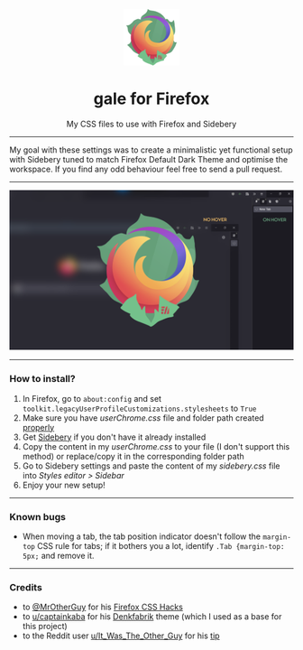 <p align="center"><img src="image/logo.png" width=100px height=100px></p>
<h1 align="center">gale for Firefox</h1>
<p align="center">My CSS files to use with Firefox and Sidebery</p>
<hr>
<p>My goal with these settings was to create a minimalistic yet functional setup with Sidebery tuned to match Firefox Default Dark Theme and optimise the workspace. If you find any odd behaviour feel free to send a pull request.</p>
<hr>
<p align="center"><img src="image/thumbnail.png"></p>
<hr>
<h3>How to install?</h3>
<ol>
<li> In Firefox, go to <code>about:config</code> and set <code>toolkit.legacyUserProfileCustomizations.stylesheets</code> to <code>True</code></li>
<li> Make sure you have <i>userChrome.css</i> file and folder path created <a href="https://www.userchrome.org/how-create-userchrome-css.html">properly</a></li>
<li> Get <a href="https://addons.mozilla.org/firefox/addon/sidebery">Sidebery</a> if you don't have it already installed</li>
<li> Copy the content in my <i>userChrome.css</i> to your file (I don't support this method) or replace/copy it in the corresponding folder path</li>
<li> Go to Sidebery settings and paste the content of my <i>sidebery.css</i> file into <i>Styles editor > Sidebar</i> </li>
<li> Enjoy your new setup!</li>
</ol>
<hr>
<h3>Known bugs</h3>
<ul>
<li> When moving a tab, the tab position indicator doesn't follow the <code>margin-top</code> CSS rule for tabs; if it bothers you a lot, identify <code>.Tab {margin-top: 5px;</code> and remove it.</li>
</ul>
<hr>
<h3>Credits</h3>
<ul>
<li>to <a href="https://github.com/MrOtherGuy">@MrOtherGuy</a> for his <a href="https://github.com/MrOtherGuy/firefox-csshacks">Firefox CSS Hacks</a></li>
<li>to <a href="https://www.reddit.com/user/captainkaba/">u/captainkaba</a> for his <a href="https://www.reddit.com/r/FirefoxCSS/comments/rqo5z6/some_people_asked_for_the_css_so_here_is_my_setup/">Denkfabrik</a> theme (which I used as a base for this project)</li>
<li>to the Reddit user <a href="https://www.reddit.com/user/It_Was_The_Other_Guy/">u/It_Was_The_Other_Guy</a> for his <a href="https://www.reddit.com/r/FirefoxCSS/comments/vzcqzn/comment/ig8a8ba/?utm_source=share&utm_medium=web2x&context=3">tip</a></li>
</ul>
